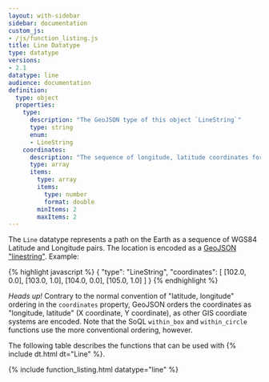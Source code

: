 ```yaml
---
layout: with-sidebar
sidebar: documentation
custom_js:
- /js/function_listing.js 
title: Line Datatype
type: datatype
versions:
- 2.1
datatype: line
audience: documentation
definition:
  type: object
  properties: 
    type: 
      description: "The GeoJSON type of this object `LineString`"
      type: string
      enum: 
      - LineString
    coordinates: 
      description: "The sequence of longitude, latitude coordinates for this LineString in WGS84"
      type: array
      items: 
        type: array
        items: 
          type: number
          format: double
        minItems: 2
        maxItems: 2
---
```


The `Line` datatype represents a path on the Earth as a sequence of WGS84 Latitude and Longitude pairs. The location is encoded as a [GeoJSON "linestring"](http://geojson.org/geojson-spec.html#linestring). Example:

{% highlight javascript %}
{
  "type": "LineString",
  "coordinates": [
    [102.0, 0.0], [103.0, 1.0], [104.0, 0.0], [105.0, 1.0]
  ]
}
{% endhighlight %}

<div class="alert alert-info">
  <em>Heads up!</em> Contrary to the normal convention of "latitude, longitude" ordering in the <code>coordinates</code> property, GeoJSON orders the coordinates as "longitude, latitude" (X coordinate, Y coordinate), as other GIS coordiate systems are encoded. Note that the SoQL <code>within_box</code> and <code>within_circle</code> functions use the more conventional ordering, however.
</div>

The following table describes the functions that can be used with {% include dt.html dt="Line" %}. 

{% include function_listing.html datatype="line" %}
